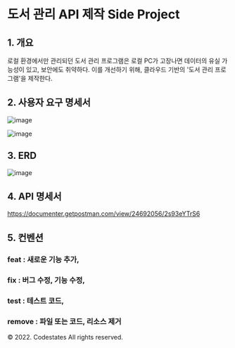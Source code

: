 # 도서 관리 API 제작 Side Project

## 1. 개요
로컬 환경에서만 관리되던 도서 관리 프로그램은 로컬 PC가 고장나면 데이터의 유실 가능성이 있고, 보안에도 취약하다.
이를 개선하기 위해, 클라우드 기반의 '도서 관리 프로그램'을 제작한다.

## 2. 사용자 요구 명세서
![image](https://github.com/Dvdhan/Library_API/assets/105369104/6c455f6f-139a-4ca2-ab1c-886e457e5d2f)

![image](https://github.com/Dvdhan/Library_API/assets/105369104/80cd6e86-07b1-4097-b199-37fd79b9c444)

## 3. ERD
![image](https://user-images.githubusercontent.com/105369104/236761214-72437a57-8a9e-41b4-87ca-3dd2f87969d7.png)

## 4. API 명세서
https://documenter.getpostman.com/view/24692056/2s93eYTrS6

## 5. 컨벤션

### feat : 새로운 기능 추가,

### fix : 버그 수정, 기능 수정,

### test : 테스트 코드,

### remove : 파일 또는 코드, 리소스 제거

© 2022. Codestates All rights reserved.

